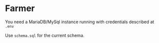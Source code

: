 # Farmer
You need a MariaDB/MySql instance running with credentials described at `.env`

Use `schema.sql` for the current schema.
